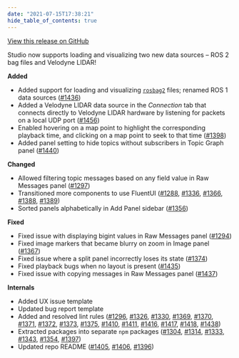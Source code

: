 ```yaml
---
date: "2021-07-15T17:38:21"
hide_table_of_contents: true
---
```

[View this release on GitHub](https://github.com/foxglove/studio/releases/tag/v0.13.0)

Studio now supports loading and visualizing two new data sources – ROS 2 bag files and Velodyne LIDAR!

**Added**

- Added support for loading and visualizing [`rosbag2`](https://github.com/ros2/rosbag2) files; renamed ROS 1 data sources ([#1436](https://github.com/foxglove/studio/pull/1436))
- Added a Velodyne LIDAR data source in the _Connection_ tab that connects directly to Velodyne LIDAR hardware by listening for packets on a local UDP port ([#1456](https://github.com/foxglove/studio/pull/1456))
- Enabled hovering on a map point to highlight the corresponding playback time, and clicking on a map point to seek to that time ([#1398](https://github.com/foxglove/studio/pull/1398))
- Added panel setting to hide topics without subscribers in Topic Graph panel ([#1440](https://github.com/foxglove/studio/pull/1440))

**Changed**

- Allowed filtering topic messages based on any field value in Raw Messages panel ([#1297](https://github.com/foxglove/studio/pull/1297))
- Transitioned more components to use FluentUI ([#1288](https://github.com/foxglove/studio/pull/1288), [#1336](https://github.com/foxglove/studio/pull/1336), [#1366](https://github.com/foxglove/studio/pull/1366), [#1388](https://github.com/foxglove/studio/pull/1388), [#1389](https://github.com/foxglove/studio/pull/1389)) 
- Sorted panels alphabetically in Add Panel sidebar ([#1356](https://github.com/foxglove/studio/pull/1356))

**Fixed**

- Fixed issue with displaying bigint values in Raw Messages panel ([#1294](https://github.com/foxglove/studio/pull/1294))
- Fixed image markers that became blurry on zoom in Image panel ([#1367](https://github.com/foxglove/studio/pull/1367))
- Fixed issue where a split panel incorrectly loses its state ([#1374](https://github.com/foxglove/studio/pull/1374)) 
- Fixed playback bugs when no layout is present ([#1435](https://github.com/foxglove/studio/pull/1435))
- Fixed issue with copying messages in Raw Messages panel ([#1437](https://github.com/foxglove/studio/pull/1437))

**Internals**

- Added UX issue template
- Updated bug report template
- Added and resolved lint rules ([#1296](https://github.com/foxglove/studio/pull/1296), [#1326](https://github.com/foxglove/studio/pull/1326), [#1330](https://github.com/foxglove/studio/pull/1330), [#1369](https://github.com/foxglove/studio/pull/1369), [#1370](https://github.com/foxglove/studio/pull/1370), [#1371](https://github.com/foxglove/studio/pull/1371), [#1372](https://github.com/foxglove/studio/pull/1372), [#1373](https://github.com/foxglove/studio/pull/1373), [#1375](https://github.com/foxglove/studio/pull/1375), [#1410](https://github.com/foxglove/studio/pull/1410), [#1411](https://github.com/foxglove/studio/pull/1411), [#1416](https://github.com/foxglove/studio/pull/1416), [#1417](https://github.com/foxglove/studio/pull/1417), [#1418](https://github.com/foxglove/studio/pull/1418), [#1438](https://github.com/foxglove/studio/pull/1438))
- Extracted packages into separate `npm` packages ([#1304](https://github.com/foxglove/studio/pull/1304), [#1314](https://github.com/foxglove/studio/pull/1314), [#1333](https://github.com/foxglove/studio/pull/1333), [#1343](https://github.com/foxglove/studio/pull/1343), [#1354](https://github.com/foxglove/studio/pull/1354), [#1397](https://github.com/foxglove/studio/pull/1397))
- Updated repo README ([#1405](https://github.com/foxglove/studio/pull/1405), [#1406](https://github.com/foxglove/studio/pull/1406), [#1396](https://github.com/foxglove/studio/pull/1396))